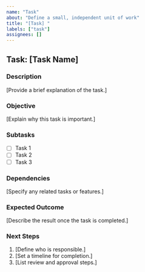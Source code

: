 ```yaml
---
name: "Task"
about: "Define a small, independent unit of work"
title: "[Task] "
labels: ["task"]
assignees: []
---
```



## Task: [Task Name]

### Description
[Provide a brief explanation of the task.]

### Objective
[Explain why this task is important.]

### Subtasks
- [ ] Task 1
- [ ] Task 2
- [ ] Task 3

### Dependencies
[Specify any related tasks or features.]

### Expected Outcome
[Describe the result once the task is completed.]

### Next Steps
1. [Define who is responsible.]
2. [Set a timeline for completion.]
3. [List review and approval steps.]
